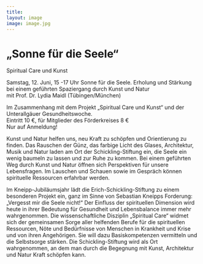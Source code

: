 ```yaml
---
title: 
layout: image
image: image.jpg
---
```

# „Sonne für die Seele“ 
Spiritual Care und Kunst 

Samstag, 12. Juni, 15 -17 Uhr
Sonne für die Seele. 
Erholung und Stärkung bei einem geführten Spaziergang 
durch Kunst und Natur   
mit Prof. Dr. Lydia Maidl (Tübingen/München)

Im Zusammenhang mit dem Projekt „Spiritual Care und Kunst“ und der Unterallgäuer Gesundheitswoche.  
Eintritt 10 €, für Mitglieder des Förderkreises 8 €  
Nur auf Anmeldung!

Kunst und Natur helfen uns, neu Kraft zu schöpfen und Orientierung zu finden. Das Rauschen der Günz, das farbige Licht des Glases, Architektur, Musik und Natur laden am Ort der Schickling-Stiftung ein, die Seele ein wenig baumeln zu lassen und zur Ruhe zu kommen. Bei einem geführten Weg durch Kunst und Natur öffnen sich Perspektiven für unsere Lebensfragen. Im Lauschen und Schauen sowie im Gespräch können spirituelle Ressourcen erfahrbar werden.


Im Kneipp-Jubiläumsjahr lädt die Erich-Schickling-Stiftung zu einem besonderen Projekt ein, ganz im Sinne von Sebastian Kneipps Forderung: „Vergesst mir die Seele nicht!“
Der Einfluss der spirituellen Dimension wird heute in ihrer Bedeutung für Gesundheit und Lebensbalance immer mehr wahrgenommen. Die wissenschaftliche Disziplin „Spiritual Care“ widmet sich der gemeinsamen Sorge aller helfenden Berufe für die spirituellen Ressourcen, Nöte und Bedürfnisse von Menschen in Krankheit und Krise und von ihren Angehörigen. Sie will dazu Basiskompetenzen vermitteln und die Selbstsorge stärken. Die Schickling-Stiftung wird als Ort wahrgenommen, an dem man durch die Begegnung mit Kunst, Architektur und Natur Kraft schöpfen kann.

